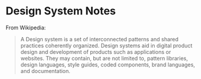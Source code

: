 # Design System Notes

From Wikipedia:

> A Design system is a set of interconnected patterns and shared practices coherently organized. Design systems aid in digital product design and development of products such as applications or websites. They may contain, but are not limited to, pattern libraries, design languages, style guides, coded components, brand languages, and documentation.

